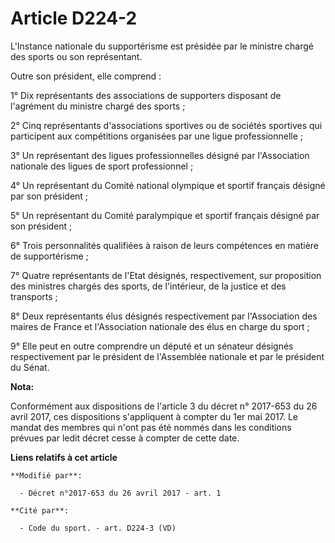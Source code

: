 # Article D224-2

L'Instance nationale du supportérisme est présidée par le ministre chargé des sports ou son représentant.

Outre son président, elle comprend :

1° Dix représentants des associations de supporters disposant de l'agrément du ministre chargé des sports ;

2° Cinq représentants d'associations sportives ou de sociétés sportives qui participent aux compétitions organisées par une
ligue professionnelle ;

3° Un représentant des ligues professionnelles désigné par l'Association nationale des ligues de sport professionnel ;

4° Un représentant du Comité national olympique et sportif français désigné par son président ;

5° Un représentant du Comité paralympique et sportif français désigné par son président ;

6° Trois personnalités qualifiées à raison de leurs compétences en matière de supportérisme ;

7° Quatre représentants de l'Etat désignés, respectivement, sur proposition des ministres chargés des sports, de l'intérieur,
de la justice et des transports ;

8° Deux représentants élus désignés respectivement par l'Association des maires de France et l'Association nationale des élus
en charge du sport ;

9° Elle peut en outre comprendre un député et un sénateur désignés respectivement par le président de l'Assemblée nationale
et par le président du Sénat.

**Nota:**

Conformément aux dispositions de l'article 3 du décret n° 2017-653 du 26 avril 2017, ces dispositions s'appliquent à compter
du 1er mai 2017. Le mandat des membres qui n'ont pas été nommés dans les conditions prévues par ledit décret cesse à compter
de cette date.

**Liens relatifs à cet article**

	**Modifié par**:

	  - Décret n°2017-653 du 26 avril 2017 - art. 1

	**Cité par**:

	  - Code du sport. - art. D224-3 (VD)
